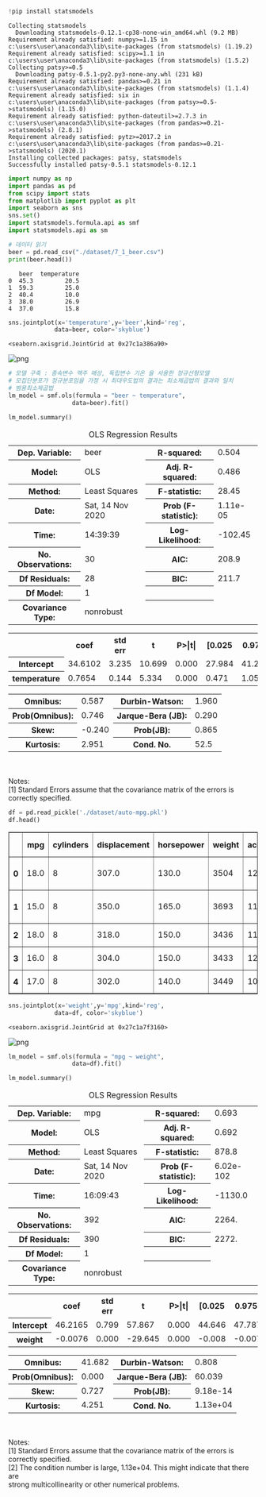 ```python
!pip install statsmodels
```

    Collecting statsmodels
      Downloading statsmodels-0.12.1-cp38-none-win_amd64.whl (9.2 MB)
    Requirement already satisfied: numpy>=1.15 in c:\users\user\anaconda3\lib\site-packages (from statsmodels) (1.19.2)
    Requirement already satisfied: scipy>=1.1 in c:\users\user\anaconda3\lib\site-packages (from statsmodels) (1.5.2)
    Collecting patsy>=0.5
      Downloading patsy-0.5.1-py2.py3-none-any.whl (231 kB)
    Requirement already satisfied: pandas>=0.21 in c:\users\user\anaconda3\lib\site-packages (from statsmodels) (1.1.4)
    Requirement already satisfied: six in c:\users\user\anaconda3\lib\site-packages (from patsy>=0.5->statsmodels) (1.15.0)
    Requirement already satisfied: python-dateutil>=2.7.3 in c:\users\user\anaconda3\lib\site-packages (from pandas>=0.21->statsmodels) (2.8.1)
    Requirement already satisfied: pytz>=2017.2 in c:\users\user\anaconda3\lib\site-packages (from pandas>=0.21->statsmodels) (2020.1)
    Installing collected packages: patsy, statsmodels
    Successfully installed patsy-0.5.1 statsmodels-0.12.1
    


```python
import numpy as np
import pandas as pd
from scipy import stats
from matplotlib import pyplot as plt
import seaborn as sns
sns.set()
import statsmodels.formula.api as smf
import statsmodels.api as sm
```


```python
# 데이터 읽기
beer = pd.read_csv("./dataset/7_1_beer.csv")
print(beer.head())
```

       beer  temperature
    0  45.3         20.5
    1  59.3         25.0
    2  40.4         10.0
    3  38.0         26.9
    4  37.0         15.8
    


```python
sns.jointplot(x='temperature',y='beer',kind='reg',
             data=beer, color='skyblue')
```




    <seaborn.axisgrid.JointGrid at 0x27c1a386a90>




    
![png](%ED%9A%8C%EA%B7%80_guide_files/%ED%9A%8C%EA%B7%80_guide_3_1.png)
    



```python
# 모델 구축 : 종속변수 맥주 매상, 독립변수 기온 을 사용한 정규선형모델
# 모집단분포가 정규분포임을 가정 시 최대우도법의 결과는 최소제곱법의 결과와 일치
# 범용최소제곱법
lm_model = smf.ols(formula = "beer ~ temperature",
                  data=beer).fit()
```


```python
lm_model.summary()
```




<table class="simpletable">
<caption>OLS Regression Results</caption>
<tr>
  <th>Dep. Variable:</th>          <td>beer</td>       <th>  R-squared:         </th> <td>   0.504</td>
</tr>
<tr>
  <th>Model:</th>                   <td>OLS</td>       <th>  Adj. R-squared:    </th> <td>   0.486</td>
</tr>
<tr>
  <th>Method:</th>             <td>Least Squares</td>  <th>  F-statistic:       </th> <td>   28.45</td>
</tr>
<tr>
  <th>Date:</th>             <td>Sat, 14 Nov 2020</td> <th>  Prob (F-statistic):</th> <td>1.11e-05</td>
</tr>
<tr>
  <th>Time:</th>                 <td>14:39:39</td>     <th>  Log-Likelihood:    </th> <td> -102.45</td>
</tr>
<tr>
  <th>No. Observations:</th>      <td>    30</td>      <th>  AIC:               </th> <td>   208.9</td>
</tr>
<tr>
  <th>Df Residuals:</th>          <td>    28</td>      <th>  BIC:               </th> <td>   211.7</td>
</tr>
<tr>
  <th>Df Model:</th>              <td>     1</td>      <th>                     </th>     <td> </td>   
</tr>
<tr>
  <th>Covariance Type:</th>      <td>nonrobust</td>    <th>                     </th>     <td> </td>   
</tr>
</table>
<table class="simpletable">
<tr>
       <td></td>          <th>coef</th>     <th>std err</th>      <th>t</th>      <th>P>|t|</th>  <th>[0.025</th>    <th>0.975]</th>  
</tr>
<tr>
  <th>Intercept</th>   <td>   34.6102</td> <td>    3.235</td> <td>   10.699</td> <td> 0.000</td> <td>   27.984</td> <td>   41.237</td>
</tr>
<tr>
  <th>temperature</th> <td>    0.7654</td> <td>    0.144</td> <td>    5.334</td> <td> 0.000</td> <td>    0.471</td> <td>    1.059</td>
</tr>
</table>
<table class="simpletable">
<tr>
  <th>Omnibus:</th>       <td> 0.587</td> <th>  Durbin-Watson:     </th> <td>   1.960</td>
</tr>
<tr>
  <th>Prob(Omnibus):</th> <td> 0.746</td> <th>  Jarque-Bera (JB):  </th> <td>   0.290</td>
</tr>
<tr>
  <th>Skew:</th>          <td>-0.240</td> <th>  Prob(JB):          </th> <td>   0.865</td>
</tr>
<tr>
  <th>Kurtosis:</th>      <td> 2.951</td> <th>  Cond. No.          </th> <td>    52.5</td>
</tr>
</table><br/><br/>Notes:<br/>[1] Standard Errors assume that the covariance matrix of the errors is correctly specified.




```python
df = pd.read_pickle('./dataset/auto-mpg.pkl')
df.head()
```




<div>
<style scoped>
    .dataframe tbody tr th:only-of-type {
        vertical-align: middle;
    }

    .dataframe tbody tr th {
        vertical-align: top;
    }

    .dataframe thead th {
        text-align: right;
    }
</style>
<table border="1" class="dataframe">
  <thead>
    <tr style="text-align: right;">
      <th></th>
      <th>mpg</th>
      <th>cylinders</th>
      <th>displacement</th>
      <th>horsepower</th>
      <th>weight</th>
      <th>acceleration</th>
      <th>model year</th>
      <th>origin</th>
      <th>car name</th>
    </tr>
  </thead>
  <tbody>
    <tr>
      <th>0</th>
      <td>18.0</td>
      <td>8</td>
      <td>307.0</td>
      <td>130.0</td>
      <td>3504</td>
      <td>12.0</td>
      <td>70</td>
      <td>1</td>
      <td>chevrolet chevelle malibu</td>
    </tr>
    <tr>
      <th>1</th>
      <td>15.0</td>
      <td>8</td>
      <td>350.0</td>
      <td>165.0</td>
      <td>3693</td>
      <td>11.5</td>
      <td>70</td>
      <td>1</td>
      <td>buick skylark 320</td>
    </tr>
    <tr>
      <th>2</th>
      <td>18.0</td>
      <td>8</td>
      <td>318.0</td>
      <td>150.0</td>
      <td>3436</td>
      <td>11.0</td>
      <td>70</td>
      <td>1</td>
      <td>plymouth satellite</td>
    </tr>
    <tr>
      <th>3</th>
      <td>16.0</td>
      <td>8</td>
      <td>304.0</td>
      <td>150.0</td>
      <td>3433</td>
      <td>12.0</td>
      <td>70</td>
      <td>1</td>
      <td>amc rebel sst</td>
    </tr>
    <tr>
      <th>4</th>
      <td>17.0</td>
      <td>8</td>
      <td>302.0</td>
      <td>140.0</td>
      <td>3449</td>
      <td>10.5</td>
      <td>70</td>
      <td>1</td>
      <td>ford torino</td>
    </tr>
  </tbody>
</table>
</div>




```python
sns.jointplot(x='weight',y='mpg',kind='reg',
             data=df, color='skyblue')
```




    <seaborn.axisgrid.JointGrid at 0x27c1a7f3160>




    
![png](%ED%9A%8C%EA%B7%80_guide_files/%ED%9A%8C%EA%B7%80_guide_7_1.png)
    



```python
lm_model = smf.ols(formula = "mpg ~ weight",
                  data=df).fit()
```


```python
lm_model.summary()
```




<table class="simpletable">
<caption>OLS Regression Results</caption>
<tr>
  <th>Dep. Variable:</th>           <td>mpg</td>       <th>  R-squared:         </th> <td>   0.693</td> 
</tr>
<tr>
  <th>Model:</th>                   <td>OLS</td>       <th>  Adj. R-squared:    </th> <td>   0.692</td> 
</tr>
<tr>
  <th>Method:</th>             <td>Least Squares</td>  <th>  F-statistic:       </th> <td>   878.8</td> 
</tr>
<tr>
  <th>Date:</th>             <td>Sat, 14 Nov 2020</td> <th>  Prob (F-statistic):</th> <td>6.02e-102</td>
</tr>
<tr>
  <th>Time:</th>                 <td>16:09:43</td>     <th>  Log-Likelihood:    </th> <td> -1130.0</td> 
</tr>
<tr>
  <th>No. Observations:</th>      <td>   392</td>      <th>  AIC:               </th> <td>   2264.</td> 
</tr>
<tr>
  <th>Df Residuals:</th>          <td>   390</td>      <th>  BIC:               </th> <td>   2272.</td> 
</tr>
<tr>
  <th>Df Model:</th>              <td>     1</td>      <th>                     </th>     <td> </td>    
</tr>
<tr>
  <th>Covariance Type:</th>      <td>nonrobust</td>    <th>                     </th>     <td> </td>    
</tr>
</table>
<table class="simpletable">
<tr>
      <td></td>         <th>coef</th>     <th>std err</th>      <th>t</th>      <th>P>|t|</th>  <th>[0.025</th>    <th>0.975]</th>  
</tr>
<tr>
  <th>Intercept</th> <td>   46.2165</td> <td>    0.799</td> <td>   57.867</td> <td> 0.000</td> <td>   44.646</td> <td>   47.787</td>
</tr>
<tr>
  <th>weight</th>    <td>   -0.0076</td> <td>    0.000</td> <td>  -29.645</td> <td> 0.000</td> <td>   -0.008</td> <td>   -0.007</td>
</tr>
</table>
<table class="simpletable">
<tr>
  <th>Omnibus:</th>       <td>41.682</td> <th>  Durbin-Watson:     </th> <td>   0.808</td>
</tr>
<tr>
  <th>Prob(Omnibus):</th> <td> 0.000</td> <th>  Jarque-Bera (JB):  </th> <td>  60.039</td>
</tr>
<tr>
  <th>Skew:</th>          <td> 0.727</td> <th>  Prob(JB):          </th> <td>9.18e-14</td>
</tr>
<tr>
  <th>Kurtosis:</th>      <td> 4.251</td> <th>  Cond. No.          </th> <td>1.13e+04</td>
</tr>
</table><br/><br/>Notes:<br/>[1] Standard Errors assume that the covariance matrix of the errors is correctly specified.<br/>[2] The condition number is large, 1.13e+04. This might indicate that there are<br/>strong multicollinearity or other numerical problems.


